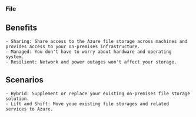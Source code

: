 ### File


## Benefits
    - Sharing: Share access to the Azure file storage across machines and provides access to your on-premises infrastructure.
    - Managed: You don't have to worry about hardware and operating system.
    - Resilient: Network and power outages won't affect your storage.

## Scenarios
    - Hybrid: Supplement or replace your existing on-premises file storage solution.
    - Lift and Shift: Move youe existing file storages and related services to Azure.
